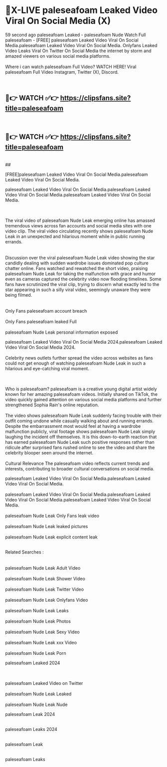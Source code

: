 # 🔴X-LIVE paleseafoam Leaked Video Viral On Social Media (X)<br>


59 second ago paleseafoam Leaked  - paleseafoam Nude  Watch Full paleseafoam - [FREE] paleseafoam Leaked Video Viral On Social Media.paleseafoam Leaked Video Viral On Social Media.   Onlyfans Leaked Video Leaks Viral On Twitter On Social Media the internet by storm and amazed viewers on various social media platforms. <br><br>
Where i can watch paleseafoam Full Video? WATCH HERE! Viral paleseafoam Full Video Instagram, Twitter (X), Discord. <br>


 <br>

##  🔴👉 WATCH ✅👉  <a href="https://clipsfans.site?title=paleseafoam&ref=git">https://clipsfans.site?title=paleseafoam</a> <br>
  <br>

##  🔴👉 WATCH ✅👉  <a href="https://clipsfans.site?title=paleseafoam&ref=git">https://clipsfans.site?title=paleseafoam</a> <br>
  <br>
  ##



[FREE]paleseafoam Leaked Video Viral On Social Media.paleseafoam Leaked Video Viral On Social Media. <br>

paleseafoam Leaked Video Viral On Social Media.paleseafoam Leaked Video Viral On Social Media.paleseafoam Leaked Video Viral On Social Media. <br>


  <br>

  <br>
The viral video of paleseafoam Nude Leak emerging online has amassed tremendous views across fan accounts and social media sites with one video clip. The viral video circulating recently shows paleseafoam Nude Leak in an unexpected and hilarious moment while in public running errands.<br>
<br>


<br>
Discussion over the viral paleseafoam Nude Leak video showing the star candidly dealing with sudden wardrobe issues dominated pop culture chatter online. Fans watched and rewatched the short video, praising paleseafoam Nude Leak for taking the malfunction with grace and humor even as cameras captured the celebrity video now flooding timelines. Some fans have scrutinized the viral clip, trying to discern what exactly led to the star appearing in such a silly viral video, seemingly unaware they were being filmed.<br>
<br>
<br> 
Only Fans paleseafoam account breach<br>
<br>
Only Fans paleseafoam leaked Full <br>
<br>
paleseafoam Nude Leak personal information exposed<br>

paleseafoam Leaked Video Viral On Social Media 2024.paleseafoam Leaked Video Viral On Social Media 2024. <br>
<br>
Celebrity news outlets further spread the video across websites as fans could not get enough of watching paleseafoam Nude Leak in such a hilarious and eye-catching viral moment.<br>
<br>

<br>
Who is paleseafoam? paleseafoam is a creative young digital artist widely known for her amazing paleseafoam videos. Initially shared on TikTok, the video quickly gained attention on various social media platforms and further strengthened Sophia Rain's online reputation.<br>
<br>
The video shows paleseafoam Nude Leak suddenly facing trouble with their outfit coming undone while casually walking about and running errands. Despite the embarrassment most would feel at having a wardrobe malfunction publicly, viral footage shows paleseafoam Nude Leak simply laughing the incident off themselves. It is this down-to-earth reaction that has earned paleseafoam Nude Leak such positive responses rather than ridicule after surprised fans rushed online to see the video and share the celebrity blooper seen around the internet.<br>
<br>
Cultural Relevance The paleseafoam video reflects current trends and interests, contributing to broader cultural conversations on social media.<br>

paleseafoam Leaked Video Viral On Social Media.paleseafoam Leaked Video Viral On Social Media.<br>
<br>
paleseafoam Leaked Video Viral On Social Media.paleseafoam Leaked Video Viral On Social Media.paleseafoam Leaked Video Viral On Social Media.<br>
<br>
paleseafoam Nude Leak Only Fans leak video<br>
<br>
paleseafoam Nude Leak leaked pictures<br>
<br>
paleseafoam Nude Leak explicit content leak<br>


<br>
Related Searches :<br>
<br>

<br>
paleseafoam Nude Leak Adult Video<br>
<br>
paleseafoam Nude Leak Shower Video<br>
<br>
paleseafoam Nude Leak Twitter Video<br>
<br>
paleseafoam Nude Leak Onlyfans Video<br>
<br>
paleseafoam Nude Leak Leaks<br>
<br>
paleseafoam Nude Leak Photos<br>

<br>
paleseafoam Nude Leak Sexy Video<br>
<br>
paleseafoam Nude Leak xxx Video<br>
<br>
paleseafoam Nude Leak Porn<br>

paleseafoam  Leaked 2024 <br> <br>
<br>

paleseafoam Leaked Video on Twitter <br>
<br>
paleseafoam Nude Leak Leaked<br>
<br>
paleseafoam Nude Leak Nude<br>


paleseafoam  Leak 2024 <br> <br>



paleseafoam  Leaks 2024 <br> <br>



 
paleseafoam  Leak<br> <br>



paleseafoam  Leaks<br> <br>





</p>




 



</p>










